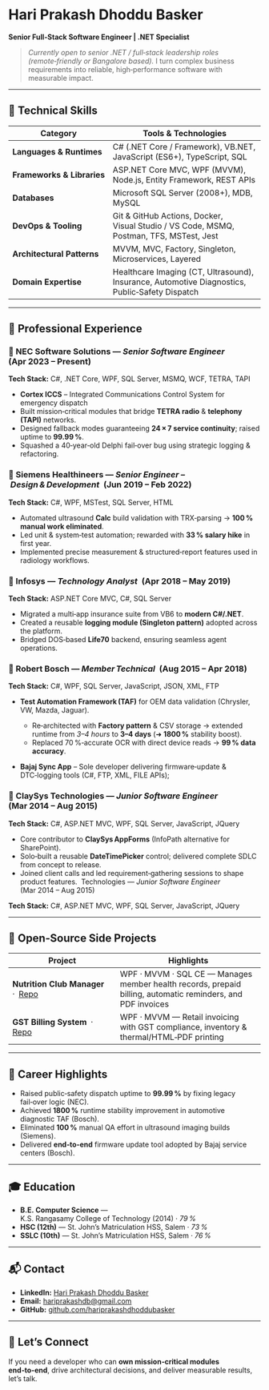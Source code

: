 # Hari Prakash Dhoddu Basker

**Senior Full‑Stack Software Engineer | .NET Specialist**

> *Currently open to senior .NET / full‑stack leadership roles (remote‑friendly or Bangalore based).*
> I turn complex business requirements into reliable, high‑performance software with measurable impact.

---

## 🔧 Technical Skills

| Category                   | Tools & Technologies                                                                           |
| -------------------------- | ---------------------------------------------------------------------------------------------- |
| **Languages & Runtimes**   | C# (.NET Core / Framework), VB.NET, JavaScript (ES6+), TypeScript, SQL                         |
| **Frameworks & Libraries** | ASP.NET Core MVC, WPF (MVVM), Node.js, Entity Framework, REST APIs                             |
| **Databases**              | Microsoft SQL Server (2008+), MDB, MySQL                                                       |
| **DevOps & Tooling**       | Git & GitHub Actions, Docker, Visual Studio / VS Code, MSMQ, Postman, TFS, MSTest, Jest        |
| **Architectural Patterns** | MVVM, MVC, Factory, Singleton, Microservices, Layered                                          |
| **Domain Expertise**       | Healthcare Imaging (CT, Ultrasound), Insurance, Automotive Diagnostics, Public‑Safety Dispatch |

---

## 🏢 Professional Experience

### 🔹 NEC Software Solutions — *Senior Software Engineer* (Apr 2023 – Present)

**Tech Stack:** C#, .NET Core, WPF, SQL Server, MSMQ, WCF, TETRA, TAPI

* **Cortex ICCS** – Integrated Communications Control System for emergency dispatch
* Built mission‑critical modules that bridge **TETRA radio** & **telephony (TAPI)** networks.
* Designed fallback modes guaranteeing **24 × 7 service continuity**; raised uptime to **99.99 %**.
* Squashed a 40‑year‑old Delphi fail‑over bug using strategic logging & refactoring.

### 🔹 Siemens Healthineers — *Senior Engineer – Design & Development* (Jun 2019 – Feb 2022)

**Tech Stack:** C#, WPF, MSTest, SQL Server, HTML

* Automated ultrasound **Calc** build validation with TRX‑parsing → **100 % manual work eliminated**.
* Led unit & system‑test automation; rewarded with **33 % salary hike** in first year.
* Implemented precise measurement & structured‑report features used in radiology workflows.

### 🔹 Infosys — *Technology Analyst* (Apr 2018 – May 2019)

**Tech Stack:** ASP.NET Core MVC, C#, SQL Server

* Migrated a multi‑app insurance suite from VB6 to **modern C#/.NET**.
* Created a reusable **logging module (Singleton pattern)** adopted across the platform.
* Bridged DOS‑based **Life70** backend, ensuring seamless agent operations.

### 🔹 Robert Bosch — *Member Technical* (Aug 2015 – Apr 2018)

**Tech Stack:** C#, WPF, SQL Server, JavaScript, JSON, XML, FTP

* **Test Automation Framework (TAF)** for OEM data validation (Chrysler, VW, Mazda, Jaguar).

  * Re‑architected with **Factory pattern** & CSV storage → extended runtime from *3–4 hours* to **3–4 days** (➜ **1800 %** stability boost).
  * Replaced 70 %‑accurate OCR with direct device reads → **99 % data accuracy**.
* **Bajaj Sync App** – Sole developer delivering firmware‑update & DTC‑logging tools (C#, FTP, XML, FILE APIs);

### 🔹 ClaySys Technologies — *Junior Software Engineer* (Mar 2014 – Aug 2015)

**Tech Stack:** C#, ASP.NET MVC, WPF, SQL Server, JavaScript, JQuery

* Core contributor to **ClaySys AppForms** (InfoPath alternative for SharePoint).
* Solo‑built a reusable **DateTimePicker** control; delivered complete SDLC from concept to release.
* Joined client calls and led requirement‑gathering sessions to shape product features.
   Technologies — *Junior Software Engineer* (Mar 2014 – Aug 2015)

**Tech Stack:** C#, ASP.NET MVC, WPF, SQL Server, JavaScript, JQuery

---

## 🧩 Open‑Source Side Projects

| Project                                                                                          | Highlights                                                                                                  |
| ------------------------------------------------------------------------------------------------ | ----------------------------------------------------------------------------------------------------------- |
| **Nutrition Club Manager** · [Repo](https://github.com/hariprakashdhoddubasker/NutriClubManager) | WPF · MVVM · SQL CE — Manages member health records, prepaid billing, automatic reminders, and PDF invoices |
| **GST Billing System** · [Repo](https://github.com/hariprakashdhoddubasker/GSTBillingSystem)     | WPF · MVVM — Retail invoicing with GST compliance, inventory & thermal/HTML‑PDF printing                    |

---

## 📌 Career Highlights

* Raised public‑safety dispatch uptime to **99.99 %** by fixing legacy fail‑over logic (NEC).
* Achieved **1800 %** runtime stability improvement in automotive diagnostic TAF (Bosch).
* Eliminated **100 %** manual QA effort in ultrasound imaging builds (Siemens).
* Delivered **end‑to‑end** firmware update tool adopted by Bajaj service centers (Bosch).

---

## 🎓 Education

* **B.E. Computer Science** — K.S. Rangasamy College of Technology (2014) · *79 %*
* **HSC (12th)** — St. John’s Matriculation HSS, Salem · *73 %*
* **SSLC (10th)** — St. John’s Matriculation HSS, Salem · *76 %*

---

## 📬 Contact

* **LinkedIn:** [Hari Prakash Dhoddu Basker](https://www.linkedin.com/in/hariprakash-db)
* **Email:** [hariprakashdb@gmail.com](mailto:hariprakashdb@gmail.com)
* **GitHub:** [github.com/hariprakashdhoddubasker](https://github.com/hariprakashdhoddubasker)

---

## 🤝 Let’s Connect

If you need a developer who can **own mission‑critical modules end‑to‑end**, drive architectural decisions, and deliver measurable results, let’s talk.
